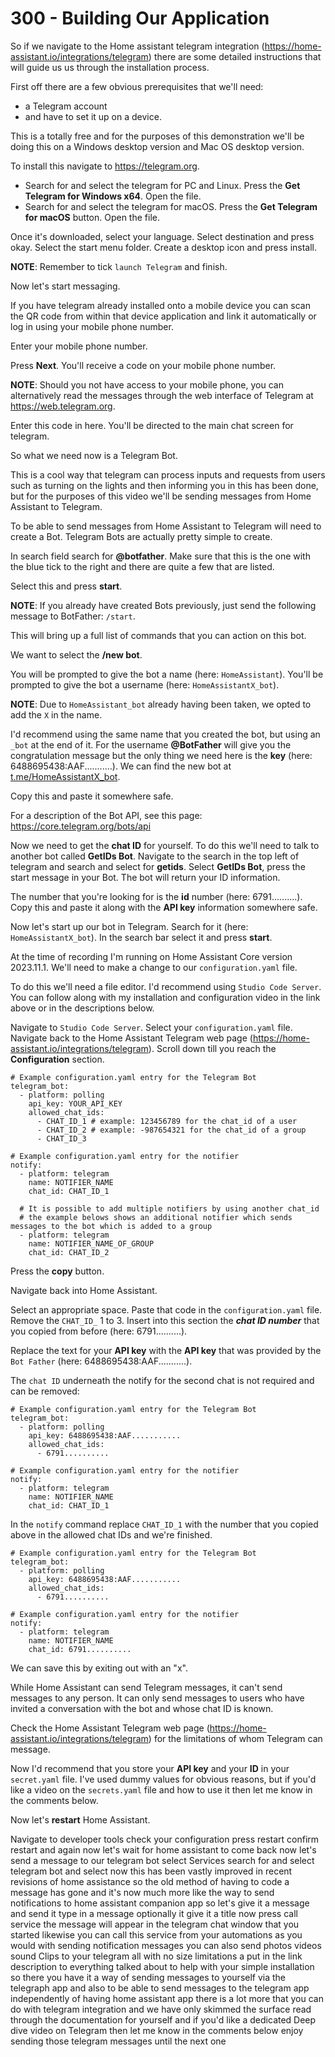 # 300 - Building Our Application

So if we navigate to the Home assistant telegram integration (https://home-assistant.io/integrations/telegram) there are some detailed instructions that will guide us us through the installation process.

First off there are a few obvious prerequisites that we'll need: 
- a Telegram account
- and have to set it up on a device. 

This is a totally free and for the purposes of this demonstration we'll be doing this on a Windows desktop version and Mac OS desktop version.

To install this navigate to https://telegram.org. 

- Search for and select the telegram for PC and Linux. Press the **Get Telegram for Windows x64**. Open the file.
- Search for and select the telegram for macOS. Press the **Get Telegram for macOS** button. Open the file.

Once it's downloaded, select your language. Select destination and press okay. Select the start menu folder. Create a desktop icon and press install. 

**NOTE**: Remember to tick ```launch Telegram``` and finish. 

Now let's start messaging. 

If you have telegram already installed onto a mobile device you can scan the QR code from within that device application and link it automatically or log in using your mobile phone number. 

Enter your mobile phone number. 

Press **Next**. You'll receive a code on your mobile phone number. 

**NOTE**: Should you not have access to your mobile phone, you can alternatively read the messages through the web interface of Telegram at https://web.telegram.org. 

Enter this code in here. You'll be directed to the main chat screen for telegram. 

So what we need now is a Telegram Bot.

This is a cool way that telegram can process inputs and requests from users such as turning on the lights and then informing you in this has been done, but for the purposes of this video we'll be sending messages from Home Assistant to Telegram. 

To be able to send messages from Home Assistant to Telegram will need to create a Bot. Telegram Bots are actually pretty simple to create. 

In search field search for **@botfather**. Make sure that this is the one with the blue tick to the right and there are quite a few that are listed. 

Select this and press **start**. 

**NOTE**: If you already have created Bots previously, just send the following message to BotFather: ```/start```.

This will bring up a full list of commands that you can action on this bot. 

We want to select the **/new bot**. 

You will be prompted to give the bot a name (here: ```HomeAssistant```). You'll be prompted to give the bot a username (here: ```HomeAssistantX_bot```). 

**NOTE**: Due to ```HomeAssistant_bot``` already having been taken, we opted to add the ```X``` in the name.

I'd recommend using the same name that you created the bot, but using an ```_bot``` at the end of it. For the username **@BotFather** will give you the congratulation message but the only thing we need here is the **key** (here: 6488695438:AAF...........). We can find the new bot at [t.me/HomeAssistantX_bot](https://t.me/HomeAssistantX_bot).

Copy this and paste it somewhere safe. 

For a description of the Bot API, see this page: https://core.telegram.org/bots/api

Now we need to get the **chat ID** for yourself. To do this we'll need to talk to another bot called **GetIDs Bot**. Navigate to the search in the top left of telegram and search and select for **getids**. Select **GetIDs Bot**, press the start message in your Bot. The bot will return your ID information.

The number that you're looking for is the **id** number (here: 6791..........). Copy this and paste it along with the **API key** information somewhere safe. 

Now let's start up our bot in Telegram. Search for it (here: ```HomeAssistantX_bot```). In the search bar select it and press **start**. 

At the time of recording I'm running on Home Assistant Core version 2023.11.1. We'll need to make a change to our ```configuration.yaml``` file.

To do this we'll need a file editor. I'd recommend using ```Studio Code Server```. You can follow along with my installation and configuration video in the link above or in the descriptions below. 

Navigate to ```Studio Code Server```. Select your ```configuration.yaml``` file. Navigate back to the Home Assistant Telegram web page (https://home-assistant.io/integrations/telegram). Scroll down till you reach the **Configuration** section. 

```
# Example configuration.yaml entry for the Telegram Bot
telegram_bot:
  - platform: polling
    api_key: YOUR_API_KEY
    allowed_chat_ids:
      - CHAT_ID_1 # example: 123456789 for the chat_id of a user
      - CHAT_ID_2 # example: -987654321 for the chat_id of a group
      - CHAT_ID_3

# Example configuration.yaml entry for the notifier
notify:
  - platform: telegram
    name: NOTIFIER_NAME
    chat_id: CHAT_ID_1

  # It is possible to add multiple notifiers by using another chat_id
  # the example belows shows an additional notifier which sends messages to the bot which is added to a group
  - platform: telegram
    name: NOTIFIER_NAME_OF_GROUP
    chat_id: CHAT_ID_2
```

Press the **copy** button. 

Navigate back into Home Assistant. 

Select an appropriate space. Paste that code in the ```configuration.yaml``` file. Remove the ```CHAT_ID_``` 1 to 3. Insert into this section the ***chat ID number*** that you copied from before (here: 6791..........).

Replace the text for your **API key** with the **API key** that was provided by the ```Bot Father``` (here: 6488695438:AAF...........). 

The ```chat ID``` underneath the notify for the second chat is not required and can be removed:

```
# Example configuration.yaml entry for the Telegram Bot
telegram_bot:
  - platform: polling
    api_key: 6488695438:AAF...........
    allowed_chat_ids:
      - 6791..........

# Example configuration.yaml entry for the notifier
notify:
  - platform: telegram
    name: NOTIFIER_NAME
    chat_id: CHAT_ID_1
```

In the ```notify``` command replace ```CHAT_ID_1``` with the number that you copied above in the allowed chat IDs and we're finished.

```
# Example configuration.yaml entry for the Telegram Bot
telegram_bot:
  - platform: polling
    api_key: 6488695438:AAF...........
    allowed_chat_ids:
      - 6791..........

# Example configuration.yaml entry for the notifier
notify:
  - platform: telegram
    name: NOTIFIER_NAME
    chat_id: 6791..........
```

We can save this by exiting out with an "x".

While Home Assistant can send Telegram messages, it can't send messages to any person. It can only send messages to users who have invited a conversation with the bot and whose chat ID is known.

Check the Home Assistant Telegram web page (https://home-assistant.io/integrations/telegram) for the limitations of whom Telegram can message. 

Now I'd recommend that you store your **API key** and your **ID** in your ```secret.yaml``` file. I've used dummy values for obvious reasons, but if you'd like a video on the ```secrets.yaml``` file and how to use it then let me know in the comments below.

Now let's **restart** Home Assistant.

Navigate to developer tools check your configuration press restart confirm restart and again now let's wait for home assistant to come back now let's send a message to our telegram bot select Services search for and select telegram bot and select now this has been vastly improved in recent revisions of home assistance so the old method of having to code a message has gone and it's now much more like the way to send notifications to home assistant companion app so let's give it a message and send it type in a message optionally it give it a title now press call service the message will appear in the telegram chat window that you started likewise you can call this service from your automations as you would with sending notification messages you can also send photos videos sound Clips to your telegram all with no size limitations a put in the link description to everything talked about to help with your simple installation so there you have it a way of sending messages to yourself via the telegraph app and also to be able to send messages to the telegram app independently of having home assistant app there is a lot more that you can do with telegram integration and we have only skimmed the surface read through the documentation for yourself and if you'd like a dedicated Deep dive video on Telegram then let me know in the comments below enjoy sending those telegram messages until the next one

